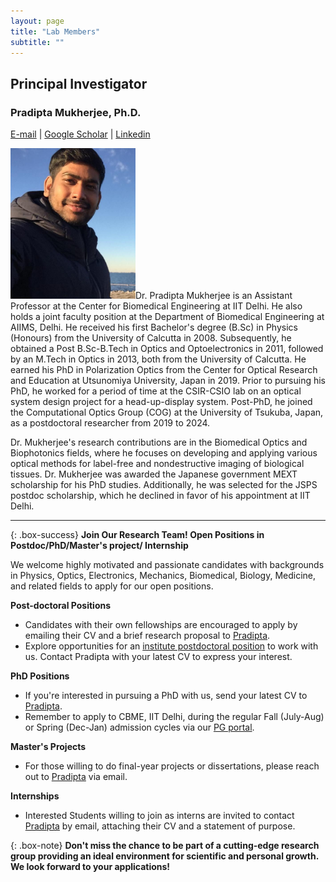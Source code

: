 ```yaml
---
layout: page
title: "Lab Members"
subtitle: ""
---
```


## Principal Investigator
### Pradipta Mukherjee, Ph.D. 
[E-mail](pmukherjee@iitd.ac.in) | [Google Scholar](https://scholar.google.co.jp/citations?hl=en&user=MUwLzbEAAAAJ&view_op=list_works)  | [Linkedin](https://www.linkedin.com/in/pmukherjee-iitd/)

<img src="/img/Headshot_Mukherjee.jpg" alt="drawing" width="200"/>Dr. Pradipta Mukherjee is an Assistant Professor at the Center for Biomedical Engineering at IIT Delhi. He also holds a joint faculty position at the Department of Biomedical Engineering at AIIMS, Delhi. 
He received his first Bachelor's degree (B.Sc) in Physics (Honours) from the University of Calcutta in 2008. Subsequently, he obtained a Post B.Sc-B.Tech in Optics and Optoelectronics in 2011, followed by an M.Tech in Optics in 2013, both from the University of Calcutta. He earned his PhD in Polarization Optics from the Center for Optical Research and Education at Utsunomiya University, Japan in 2019. 
Prior to pursuing his PhD, he worked for a period of time at the CSIR-CSIO lab on an optical system design project for a head-up-display system. Post-PhD, he joined the Computational Optics Group (COG) at the University of Tsukuba, Japan, as a postdoctoral researcher from 2019 to 2024.

Dr. Mukherjee's research contributions are in the Biomedical Optics and Biophotonics fields, where he focuses on developing and applying various optical methods for label-free and nondestructive imaging of biological tissues. 
Dr. Mukherjee was awarded the Japanese government MEXT scholarship for his PhD studies. Additionally, he was selected for the JSPS postdoc scholarship, which he declined in favor of his appointment at IIT Delhi. 

---------------

{: .box-success}
**Join Our Research Team! Open Positions in Postdoc/PhD/Master's project/ Internship**

We welcome highly motivated and passionate candidates with backgrounds in Physics, Optics, Electronics, Mechanics, Biomedical, Biology, Medicine, and related fields to apply for our open positions.

**Post-doctoral Positions**
- Candidates with their own fellowships are encouraged to apply by emailing their CV and a brief research proposal to [Pradipta](mailto:pmukherjee@iitd.ac.in).
- Explore opportunities for an [institute postdoctoral position](https://home.iitd.ac.in/jobs-iitd/) to work with us. Contact Pradipta with your latest CV to express your interest.

**PhD Positions**
- If you're interested in pursuing a PhD with us, send your latest CV to [Pradipta](mailto:pmukherjee@iitd.ac.in).
- Remember to apply to CBME, IIT Delhi, during the regular Fall (July-Aug) or Spring (Dec-Jan) admission cycles via our [PG portal](https://ecampus.iitd.ac.in/PGADM/login).

**Master's Projects**
- For those willing to do final-year projects or dissertations, please reach out to [Pradipta](mailto:pmukherjee@iitd.ac.in) via email.

**Internships**
- Interested Students willing to join as interns are invited to contact [Pradipta](mailto:pmukherjee@iitd.ac.in) by email, attaching their CV and a statement of purpose.

{: .box-note}
**Don't miss the chance to be part of a cutting-edge research group providing an ideal environment for scientific and personal growth. We look forward to your applications!**
